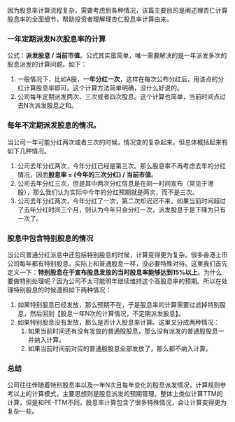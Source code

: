 

因为股息率计算流程复杂，需要考虑到各种情况，该篇主要目的是阐述理杏仁计算股息率的全面细节，帮助投资者理解理杏仁股息率计算由来。

### 一年定期派发N次股息率的计算

公式：**派发股息 / 当前市值**。公式其实蛮简单，唯一需要解决的是一年派发多次的股息派发的计算问题。如下：

1. 一般情况下，比如A股，**一年分红一次**，这样在每次公布分红后，用该点的分红计算股息率即可。这个计算方法简单明确，没什么好说的。
2. 公司每年定期派发两次、三次或者四次股息。这个计算也简单，当前时间点过去N次派发股息之和。

### 每年不定期派发股息的情况。

当公司一年可能分红两次或者三次的时候，情况变的复杂起来。但总体概括起来有如下几种情况。

1. 公司去年分红两次，今年分红已经是第三次。那么股息率不再考虑去年的分红情况，因而**股息率 = (今年的三次分红) / 当前市值**。
2. 公司去年分红三次，但是其中两次分红信息是在同一时间宣布（常见于港股），那么我们认为实际中今年的分红预期就是两次，而不是三次。
3. 公司去年分红两次，今年分红了一次，第二次却迟迟不来，如果当前时间超过了去年分红时间三个月，则认为今年只会分红一次，派发股息于是下降为只有一次了。

### 股息中包含特别股息的情况

当公司普通分红派息中还包括特别股息的时候，计算变得更为复杂。很多香港上市公司每年都有特别股息，实际上和普通股息一样，没必要特殊对待。这里我们首先定义一下：**特别股息在于宣布股息发放的当时股息率能够达到15%以上**。为什么要做特别处理呢？因为公司不太可能明年继续维持这个高股息率的预期。所以在处理特别股息的时候遵照如下两种情况：

1. 如果特别股息已经发放，那么预期不在，于是股息率的计算需要过滤掉特别股息，然后回到【股息一年N次的计算情况，不定期派发股息】。
2. 如果特别股息没有发放，那么是否计入股息率计算。这里又分成两种情况：
    1. 如果当前时间还有没有发放的普通股股息，那么没有派发的普通股股息一并纳入计算。
    2. 如果当前时间前对应的普通股股息全部发放了，那么都不纳入计算。

### 总结

公司往往伴随着特别股息率以及一年N次且每年变化的股息派发情况，计算规则参考以上的计算模式，主要思想则是股息派发的预期管理。整体上类似计算TTM的计算，但是和PE-TTM不同，股息率计算包含了很多特殊情况，会让计算变得更为复杂一些。